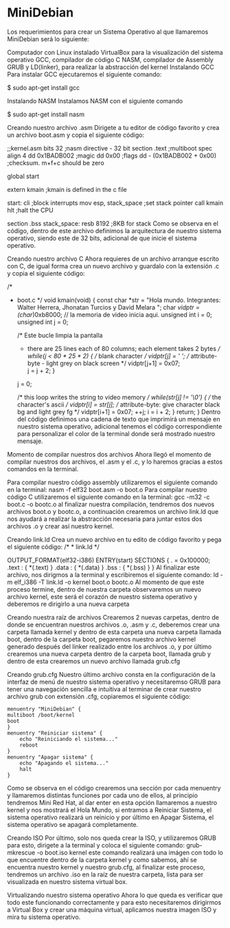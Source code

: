 # MiniDebian
Los requerimientos para crear un Sistema Operativo al que llamaremos MiniDebian será lo siguiente:

Computador con Linux instalado
VirtualBox para la visualización del sistema operativo
GCC, compilador de código C
NASM, compilador de Assembly
GRUB
y LD(linker), para realizar la abstracción del kernel
Instalando GCC
Para instalar GCC ejecutaremos el siguiente comando:

$ sudo apt-get install gcc

Instalando NASM
Instalamos NASM con el siguiente comando

$ sudo apt-get install nasm

Creando nuestro archivo .asm
Dirigete a tu editor de código favorito y crea un archivo boot.asm y copia el siguiente código:

;;kernel.asm
bits 32			;nasm directive - 32 bit
section .text
	;multiboot spec
		align 4
		dd 0x1BADB002            ;magic
		dd 0x00                  ;flags
		dd - (0x1BADB002 + 0x00) ;checksum. m+f+c should be zero

global start

extern kmain	        ;kmain is defined in the c file

start:
  cli 			;block interrupts
  mov esp, stack_space	;set stack pointer
  call kmain
  hlt		 	;halt the CPU

section .bss
stack_space: resb 8192		;8KB for stack
Como se observa en el código, dentro de este archivo definimos la arquitectura de nuestro sistema operativo, siendo este de 32 bits, adicional de que inicie el sistema operativo.

Creando nuestro archivo C
Ahora requieres de un archivo arranque escrito con C, de igual forma crea un nuevo archivo y guardalo con la extensión .c y copia el siguiente código:

/*
*  boot.c
*/
void kmain(void)
{
	const char *str = "Hola mundo. Integrantes: Walter Herrera, Jhonatan Turcios y David Melara ";
	char *vidptr = (char*)0xb8000; 	// la memoria de video inicia aqui.
	unsigned int i = 0;
	unsigned int j = 0;

	/* Este bucle limpia la pantalla
	* there are 25 lines each of 80 columns; each element takes 2 bytes */
	while(j < 80 * 25 * 2) {
		/* blank character */
		vidptr[j] = ' ';
		/* attribute-byte - light grey on black screen */
		vidptr[j+1] = 0x07; 		
		j = j + 2;
	}

	j = 0;

	/* this loop writes the string to video memory */
	while(str[j] != '\0') {
		/* the character's ascii */
		vidptr[i] = str[j];
		/* attribute-byte: give character black bg and light grey fg */
		vidptr[i+1] = 0x07;
		++j;
		i = i + 2;
	}
	return;
}
Dentro del código definimos una cadena de texto que imprimirá un mensaje en nuestro sistema operativo, adicional tenemos el código correspondiente para personalizar el color de la terminal donde será mostrado nuestro mensaje.

Momento de compilar nuestros dos archivos
Ahora llegó el momento de compilar nuestros dos archivos, el .asm y el .c, y lo haremos gracias a estos comandos en la terminal.

Para compilar nuestro código assembly utilizaremos el siguiente comando en la terminal: nasm -f elf32 boot.asm -o boot.o
Para compilar nuestro código C utilizaremos el siguiente comando en la terminal: gcc -m32 -c boot.c -o bootc.o
al finalizar nuestra compilación, tendremos dos nuevos archivos boot.o y bootc.o, a continuación crearemos un archivo link.ld que nos ayudará a realizar la abstracción necesaria para juntar estos dos archivos .o y crear así nuestro kernel.

Creando link.ld
Crea un nuevo archivo en tu edito de código favorito y pega el siguiente código: /* * link.ld */

OUTPUT_FORMAT(elf32-i386)
ENTRY(start)
SECTIONS
 {
   . = 0x100000;
   .text : { *(.text) }
   .data : { *(.data) }
   .bss  : { *(.bss)  }
 }
Al finalizar este archivo, nos dirigmos a la terminal y escribiremos el siguiente comando: ld -m elf_i386 -T link.ld -o kernel boot.o bootc.o Al momento de que este proceso termine, dentro de nuestra carpeta observaremos un nuevo archivo kernel, este será el corazón de nuestro sistema operativo y deberemos re dirigirlo a una nueva carpeta

Creando nuestra raíz de archivos
Crearemos 2 nuevas carpetas, dentro de donde se encuentran nuestros archivos .o, .asm y .c, deberemos crear una carpeta llamada kernel y dentro de esta carpeta una nueva carpeta llamada boot, dentro de la carpeta boot, pegaremos nuestro archivo kernel generado después del linker realizado entre los archivos .o, y por último crearemos una nueva carpeta dentro de la carpeta boot, llamada grub y dentro de esta crearemos un nuevo archivo llamada grub.cfg

Creando grub.cfg
Nuestro último archivo consta en la configuración de la interfaz de menú de nuestro sistema operativo y necesitaremso GRUB para tener una navegación sencilla e intuitiva al terminar de crear nuestro archivo grub con extensión .cfg, copiaremos el siguiente código:

	menuentry "MiniDebian" {
	multiboot /boot/kernel
	boot
	}
	menuentry "Reiniciar sistema" {
		echo "Reiniciando el sistema..."
		reboot
	}
	menuentry "Apagar sistema" {
		echo "Apagando el sistema..."
		halt
	}
Como se observa en el código crearemos una sección por cada menuentry y llamaremos distintas funciones por cada uno de ellos, al principio tendremos Mini Red Hat, al dar enter en esta opción llamaremos a nuestro kernel y nos mostrará el Hola Mundo, si entramos a Reiniciar Sistema, el sistema operativo realizará un reinicio y por último en Apagar Sistema, el sistema operativo se apagará completamente.

Creando ISO
Por último, solo nos queda crear la ISO, y utilizaremos GRUB para esto, dirigete a la terminal y coloca el siguiente comando: grub-mkrescue -o boot.iso kernel este comando realizará una imágen con todo lo que encuentre dentro de la carpeta kernel y como sabemos, ahí se encuentra nuestro kernel y nuestro grub.cfg, al finalizar este proceso, tendremos un archivo .iso en la raíz de nuestra carpeta, lista para ser visualizada en nuestro sistema virtual box.

Virtualizando nuestro sistema operativo
Ahora lo que queda es verificar que todo este funcionando correctamente y para esto necesitaremos dirigirmos a Virtual Box y crear una máquina virtual, aplicamos nuestra imagen ISO y mira tu sistema operativo.
